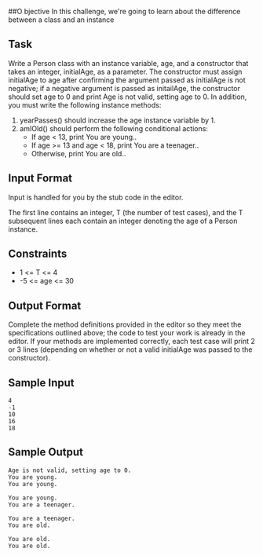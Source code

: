 ##O bjective 
In this challenge, we're going to learn about the difference between a class and an instance

## Task 
Write a Person class with an instance variable, age, and a constructor that takes an integer, initialAge, as a parameter. The constructor must assign initialAge to age after confirming the argument passed as initialAge is not negative; if a negative argument is passed as initailAge, the constructor should set age to 0 and print Age is not valid, setting age to 0. In addition, you must write the following instance methods:


1. yearPasses() should increase the age instance variable by 1.
2. amIOld() should perform the following conditional actions:
    * If age < 13, print You are young..
    * If  age >= 13 and age < 18, print You are a teenager..
    * Otherwise, print You are old..

## Input Format

Input is handled for you by the stub code in the editor.

The first line contains an integer, T (the number of test cases), and the T subsequent lines each contain an integer denoting the age of a Person instance.

## Constraints

* 1 <= T <= 4
* -5 <= age <= 30

## Output Format

Complete the method definitions provided in the editor so they meet the specifications outlined above; the code to test your work is already in the editor. If your methods are implemented correctly, each test case will print 2 or 3 lines (depending on whether or not a valid initialAge was passed to the constructor).

## Sample Input

```
4
-1
10
16
18
```

## Sample Output

```
Age is not valid, setting age to 0.
You are young.
You are young.

You are young.
You are a teenager.

You are a teenager.
You are old.

You are old.
You are old.
```

